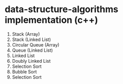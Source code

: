 # data-structure-algorithms implementation (c++)

1) Stack (Array)
2)  Stack (Linked List)
3)  Circular Queue (Array)
4)  Queue (Linked List)
5)  Linked List
6)  Doubly Linked List
7)  Selection Sort
8)  Bubble Sort
9)  Selection Sort
